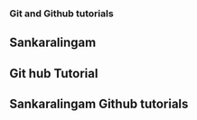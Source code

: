 ### Git and Github tutorials

## Sankaralingam


## Git hub Tutorial

## Sankaralingam Github tutorials
